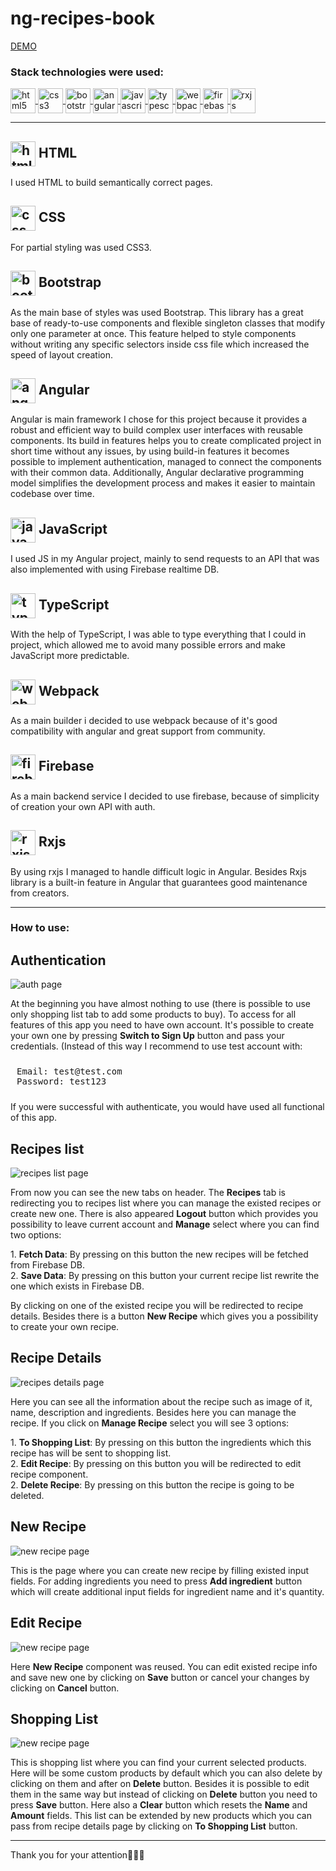 # ng-recipes-book

[DEMO](https://github.com/vadiimvooo/ng-recipes-book)

### Stack technologies were used:

<p>
  <a href="https://www.w3.org/html/" target="_blank" rel="noreferrer">
    <img src="https://raw.githubusercontent.com/devicons/devicon/master/icons/html5/html5-original-wordmark.svg" align="center" alt="html5" width="40" height="40"/>
  </a>

  <a href="https://developer.mozilla.org/en-US/docs/Web/CSS" target="_blank" rel="noreferrer">
    <img src="https://raw.githubusercontent.com/devicons/devicon/master/icons/css3/css3-original-wordmark.svg" align="center" alt="css3" width="40" height="40"/>
  </a>

  <a href="https://getbootstrap.com/" target="_blank" rel="noreferrer">
    <img src="https://raw.githubusercontent.com/devicons/devicon/master/icons/bootstrap/bootstrap-original.svg" align="center" alt="bootstrap" width="40" height="40"/>
  </a>

  <a href="https://angular.io/" target="_blank" rel="noreferrer"> 
    <img src="https://raw.githubusercontent.com/devicons/devicon/master/icons/angularjs/angularjs-original.svg" align="center" alt="angular" width="40" height="40"/> 
  </a>

  <a href="https://developer.mozilla.org/en-US/docs/Web/JavaScript" target="_blank" rel="noreferrer"> 
    <img src="https://raw.githubusercontent.com/devicons/devicon/master/icons/javascript/javascript-original.svg" align="center" alt="javascript" width="40" height="40"/> 
  </a> 

  <a href="https://www.typescriptlang.org/" target="_blank" rel="noreferrer"> 
    <img src="https://raw.githubusercontent.com/devicons/devicon/master/icons/typescript/typescript-original.svg" align="center" alt="typescript" width="40" height="40"/>
  </a>

  <a href="https://webpack.js.org/" target="_blank" rel="noreferrer"> 
    <img src="https://raw.githubusercontent.com/devicons/devicon/master/icons/webpack/webpack-original.svg" alt="webpack" align="center" width="40" height="40"/>
  </a>

  <a href="https://firebase.google.com/" target="_blank" rel="noreferrer">
    <img src="https://raw.githubusercontent.com/devicons/devicon/master/icons/firebase/firebase-plain.svg" align="center" alt="firebase" width="40" height="40"/>
  </a> 

  <a href="https://rxjs.dev/" target="_blank" rel="noreferrer"> 
    <img src="https://raw.githubusercontent.com/ReactiveX/rxjs/master/docs_app/src/assets/images/logos/Rx_Logo_S.png" align="center" alt="rxjs" width="40" height="40"/> 
  </a>
</p>

---

<h2>
<img src="https://raw.githubusercontent.com/devicons/devicon/master/icons/html5/html5-original-wordmark.svg" align="center" alt="html5" width="40" height="40"/>
  HTML
</h2>

<p>
  I used HTML to build semantically correct pages.
</p>

<h2>
  <img src="https://raw.githubusercontent.com/devicons/devicon/master/icons/css3/css3-original-wordmark.svg" align="center" alt="css3" width="40" height="40"/>
  CSS
</h2>

<p>
  For partial styling was used CSS3. 
</p>

<h2>
  <img src="https://raw.githubusercontent.com/devicons/devicon/master/icons/bootstrap/bootstrap-original.svg" align="center" alt="bootstrap" width="40" height="40"/>
  Bootstrap
</h2>

<p>
As the main base of styles was used Bootstrap. 
  This library has a great base of ready-to-use components and flexible singleton classes that modify only one parameter at once.
  This feature helped to style components without writing any specific selectors inside css file which increased the speed of layout creation. 
</p>

<h2>
  <img src="https://raw.githubusercontent.com/devicons/devicon/master/icons/angularjs/angularjs-original.svg" align="center" alt="angular" width="40" height="40"/> 
  Angular
</h2>

<p>
  Angular is main framework I chose for this project because it provides a robust and efficient way to build complex user interfaces with reusable components. 
  Its build in features helps you to create complicated project in short time without any issues, 
  by using build-in features it becomes possible to implement authentication, managed to connect the components with their common data. 
  Additionally, Angular declarative programming model simplifies the development process and makes it easier to maintain codebase over time.
</p>

<h2>
  <img src="https://raw.githubusercontent.com/devicons/devicon/master/icons/javascript/javascript-original.svg" align="center" alt="javascript" width="40" height="40"/> 
  JavaScript
</h2>

<p>
  I used JS in my Angular project, mainly to send requests to an API that was also implemented with using Firebase realtime DB.
</p>

<h2>
  <img src="https://raw.githubusercontent.com/devicons/devicon/master/icons/typescript/typescript-original.svg" align="center" alt="typescript" width="40" height="40"/>
  TypeScript
</h2>

<p>
  With the help of TypeScript, I was able to type everything that I could in project, 
  which allowed me to avoid many possible errors and make JavaScript more predictable.
</p>

<h2>
  <img src="https://raw.githubusercontent.com/devicons/devicon/master/icons/webpack/webpack-original.svg" alt="webpack" align="center" width="40" height="40"/>
  Webpack
</h2>

<p>
  As a main builder i decided to use webpack because of it's good compatibility with angular and great support from community.
</p>

<h2>
  <img src="https://raw.githubusercontent.com/devicons/devicon/master/icons/firebase/firebase-plain.svg" align="center" alt="firebase" width="40" height="40"/>
  Firebase
</h2>

<p>
  As a main backend service I decided to use firebase, because of simplicity of creation your own API with auth.
</p>

<h2>
  <img src="https://raw.githubusercontent.com/ReactiveX/rxjs/master/docs_app/src/assets/images/logos/Rx_Logo_S.png" align="center" alt="rxjs" width="40" height="40"/>  
  Rxjs
</h2>

<p>
  By using rxjs I managed to handle difficult logic in Angular. 
  Besides Rxjs library is a built-in feature in Angular that guarantees good maintenance from creators.
</p>

---

### How to use:

<h2>
  Authentication
</h2>

<img src="./img/auth.png" alt="auth page">

<p>
  At the beginning you have almost nothing to use (there is possible to use only shopping list tab to add some products to buy).
  To access for all features of this app you need to have own account. 
  It's possible to create your own one by pressing <strong>Switch to Sign Up</strong> button and pass your credentials. (Instead of this way I recommend to use test account with:
</p>
<div>
<pre style="padding: 10px; margin: 0; width: max-content">
Email: test@test.com 
Password: test123
</pre>
</div>

If you were successful with authenticate, you would have used all functional of this app.

<h2>
  Recipes list
</h2>

<img src="./img/recipes-tab.png" alt="recipes list page">

<p>
  From now you can see the new tabs on header. 
  The <strong>Recipes</strong> tab is redirecting you to recipes list where you can manage the existed recipes or create new one.
  There is also appeared <strong>Logout</strong> button which provides you possibility to leave current account and <strong>Manage</strong> select where you can find two options:
</p>

<p>
  1. <strong>Fetch Data</strong>: By pressing on this button the new recipes will be fetched from Firebase DB.
  <br/>
  2. <strong>Save Data</strong>: By pressing on this button your current recipe list rewrite the one which exists in Firebase DB.
</p>

<p>
  By clicking on one of the existed recipe you will be redirected to recipe details.
  Besides there is a button <strong>New Recipe</strong> which gives you a possibility to create your own recipe.
</p>

<h2>
  Recipe Details
</h2>

<img src="./img/recipes-details.png" alt="recipes details page">

<p>
  Here you can see all the information about the recipe such as image of it, name, description and ingredients.
  Besides here you can manage the recipe. If you click on <strong>Manage Recipe</strong> select you will see 3 options:
</p>

<p>
  1. <strong>To Shopping List</strong>: By pressing on this button the ingredients which this recipe has will be sent to shopping list.
  <br/>
  2. <strong>Edit Recipe</strong>: By pressing on this button you will be redirected to edit recipe component.
  <br/>
  2. <strong>Delete Recipe</strong>: By pressing on this button the recipe is going to be deleted.
</p>

<h2>
  New Recipe
</h2>

<img src="./img/new-recipe.png" alt="new recipe page">

<p>
  This is the page where you can create new recipe by filling existed input fields.
  For adding ingredients you need to press <strong>Add ingredient</strong> button which will create additional input fields for ingredient name and it's quantity.
</p>

<h2>
  Edit Recipe
</h2>

<img src="./img/recipe-edit.png" alt="new recipe page">

<p>
  Here <strong>New Recipe</strong> component was reused. You can edit existed recipe info and save new one by clicking on <strong>Save</strong> button or cancel your changes by clicking on <strong>Cancel</strong> button.
</p>

<h2>
  Shopping List
</h2>

<img src="./img/shopping-list-tab.png" alt="new recipe page">

<p>
  This is shopping list where you can find your current selected products.
  Here will be some custom products by default which you can also delete by clicking on them and after on <strong>Delete</strong> button.
  Besides it is possible to edit them in the same way but instead of clicking on <strong>Delete</strong> button you need to press <strong>Save</strong> button.
  Here also a <strong>Clear</strong> button which resets the <strong>Name</strong> and <strong>Amount</strong> fields.
  This list can be extended by new products which you can pass from recipe details page by clicking on <strong>To Shopping List</strong> button.
</p>



---

Thank you for your attention🥰🥰🥰
